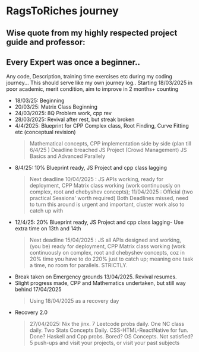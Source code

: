 # RagsToRiches journey
## Wise quote from my highly respected project guide and professor: 
## Every Expert was once a beginner..
Any code, Description, training time exercises etc during my coding journey...
This should serve like my own journey log.. Starting 18/03/2025 in poor academic, merit condition, aim to improve in 2 months+ counting
* 18/03/25: Beginning
* 20/03/25: Matrix Class Beginning 
* 24/03/2025: 8Q Problem work, cpp rev
* 28/03/2025: Revival after rest, but streak broken
* 4/4/2025: Blueprint for CPP Complex class, Root Finding, Curve Fitting etc (conceptual revision)
  > Mathematical concepts, CPP implementation side by side (plan till 6/4/25 ) Deadline breached 
  > JS Project (Crowd Management) JS Basics and Advanced Parallely
* 8/4/25: 10% Blueprint ready, JS Project and cpp class lagging
  > Next deadline 10/04/2025 : JS APIs working, ready for deployment, CPP Matrix class working (work continuously on complex, root and chebyshev concepts);
  > 11/04/2025 : Official (two practical Sessions' worth required)
  > Both Deadlines missed, need to turn this around is urgent and important, cluster work also to catch up with
* 12/4/25: 20% Blueprint ready, JS Project and cpp class lagging- Use extra time on 13th and 14th 
  > Next deadline 15/04/2025 : JS all APIs designed and working, (you be) ready for deployment, 
  > CPP Matrix class working (work continuously on complex, root and chebyshev concepts, coz in 20% time you have to do 220% just to catch up; meaning one task a       time, no room for parallels. STRICTLY.
* Break taken on Emergency grounds 13/04/2025. Revival resumes.
* Slight progress made, CPP and Mathematics undertaken, but still way behind 17/04/2025
  > Using 18/04/2025 as a recovery day
* Recovery 2.0
  > 27/04/2025: Nix the jinx. 7 Leetcode probs daily. One NC class daily. Two Stats Concepts Daily. CSS-HTML-ReactNative for fun. Done? Haskell and Cpp probs. Bored? OS Concepts. Not satisfied? 5 push-ups and visit your projects, or visit your past subjects 
